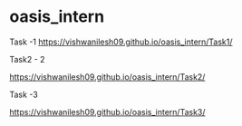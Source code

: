 # oasis_intern

Task -1 
https://vishwanilesh09.github.io/oasis_intern/Task1/

Task2 - 2

https://vishwanilesh09.github.io/oasis_intern/Task2/


Task -3 

https://vishwanilesh09.github.io/oasis_intern/Task3/
